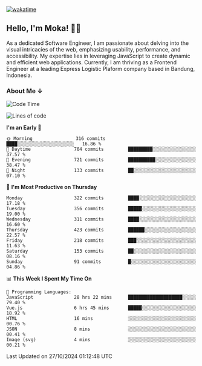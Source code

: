 [![wakatime](https://wakatime.com/badge/user/af9abd23-dba3-4dbe-973c-b045a9417a55.svg?style=social)](https://wakatime.com/@af9abd23-dba3-4dbe-973c-b045a9417a55)
## Hello, I'm Moka! 👋🏼


As a dedicated Software Engineer, I am passionate about delving into the visual intricacies of the web, emphasizing usability, performance, and accessibility. My expertise lies in leveraging JavaScript to create dynamic and efficient web applications. Currently, I am thriving as a Frontend Engineer at a leading Express Logistic Plaform company based in Bandung, Indonesia.

### About Me ↓

<!--START_SECTION:waka-->
![Code Time](http://img.shields.io/badge/Code%20Time-11%2C178%20hrs%2021%20mins-blue)

![Lines of code](https://img.shields.io/badge/From%20Hello%20World%20I%27ve%20Written-4.0%20million%20lines%20of%20code-blue)

**I'm an Early 🐤** 

```text
🌞 Morning                316 commits         ████░░░░░░░░░░░░░░░░░░░░░   16.86 % 
🌆 Daytime                704 commits         █████████░░░░░░░░░░░░░░░░   37.57 % 
🌃 Evening                721 commits         ██████████░░░░░░░░░░░░░░░   38.47 % 
🌙 Night                  133 commits         ██░░░░░░░░░░░░░░░░░░░░░░░   07.10 % 
```
📅 **I'm Most Productive on Thursday** 

```text
Monday                   322 commits         ████░░░░░░░░░░░░░░░░░░░░░   17.18 % 
Tuesday                  356 commits         █████░░░░░░░░░░░░░░░░░░░░   19.00 % 
Wednesday                311 commits         ████░░░░░░░░░░░░░░░░░░░░░   16.60 % 
Thursday                 423 commits         ██████░░░░░░░░░░░░░░░░░░░   22.57 % 
Friday                   218 commits         ███░░░░░░░░░░░░░░░░░░░░░░   11.63 % 
Saturday                 153 commits         ██░░░░░░░░░░░░░░░░░░░░░░░   08.16 % 
Sunday                   91 commits          █░░░░░░░░░░░░░░░░░░░░░░░░   04.86 % 
```


📊 **This Week I Spent My Time On** 

```text
💬 Programming Languages: 
JavaScript               28 hrs 22 mins      ████████████████████░░░░░   79.40 % 
Vue.js                   6 hrs 45 mins       █████░░░░░░░░░░░░░░░░░░░░   18.92 % 
HTML                     16 mins             ░░░░░░░░░░░░░░░░░░░░░░░░░   00.76 % 
JSON                     8 mins              ░░░░░░░░░░░░░░░░░░░░░░░░░   00.41 % 
Image (svg)              4 mins              ░░░░░░░░░░░░░░░░░░░░░░░░░   00.21 % 
```


 Last Updated on 27/10/2024 01:12:48 UTC
<!--END_SECTION:waka-->
